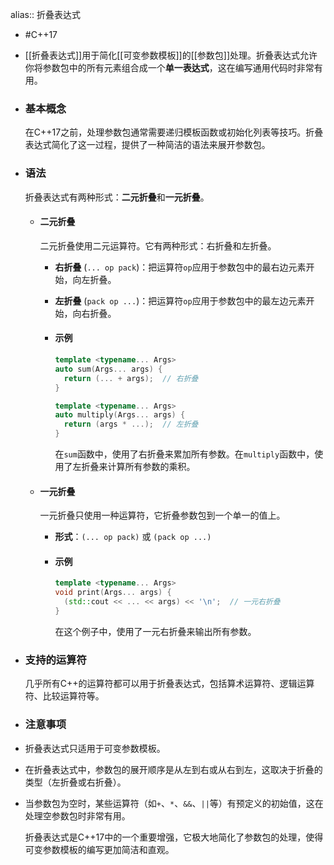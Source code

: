 alias:: 折叠表达式

- #C++17
- [[折叠表达式]]用于简化[[可变参数模板]]的[[参数包]]处理。折叠表达式允许你将参数包中的所有元素组合成一个**单一表达式**，这在编写通用代码时非常有用。
- ### 基本概念
  
  在C++17之前，处理参数包通常需要递归模板函数或初始化列表等技巧。折叠表达式简化了这一过程，提供了一种简洁的语法来展开参数包。
- ### 语法
  
  折叠表达式有两种形式：**二元折叠**和**一元折叠**。
	- #### 二元折叠
	  二元折叠使用二元运算符。它有两种形式：右折叠和左折叠。
		- **右折叠** (`... op pack`)：把运算符`op`应用于参数包中的最右边元素开始，向左折叠。
		- **左折叠** (`pack op ...`)：把运算符`op`应用于参数包中的最左边元素开始，向右折叠。
		- #### 示例
		  
		  ```cpp
		  template <typename... Args>
		  auto sum(Args... args) {
		    return (... + args);  // 右折叠
		  }
		  
		  template <typename... Args>
		  auto multiply(Args... args) {
		    return (args * ...);  // 左折叠
		  }
		  ```
		  
		  在`sum`函数中，使用了右折叠来累加所有参数。在`multiply`函数中，使用了左折叠来计算所有参数的乘积。
	- #### 一元折叠
	  
	  一元折叠只使用一种运算符，它折叠参数包到一个单一的值上。
		- **形式**：`(... op pack)` 或 `(pack op ...)`
		- #### 示例
		  
		  ```cpp
		  template <typename... Args>
		  void print(Args... args) {
		    (std::cout << ... << args) << '\n';  // 一元右折叠
		  }
		  ```
		  
		  在这个例子中，使用了一元右折叠来输出所有参数。
- ### 支持的运算符
  
  几乎所有C++的运算符都可以用于折叠表达式，包括算术运算符、逻辑运算符、比较运算符等。
- ### 注意事项
- 折叠表达式只适用于可变参数模板。
- 在折叠表达式中，参数包的展开顺序是从左到右或从右到左，这取决于折叠的类型（左折叠或右折叠）。
- 当参数包为空时，某些运算符（如`+`、`*`、`&&`、`||`等）有预定义的初始值，这在处理空参数包时非常有用。
  
  折叠表达式是C++17中的一个重要增强，它极大地简化了参数包的处理，使得可变参数模板的编写更加简洁和直观。